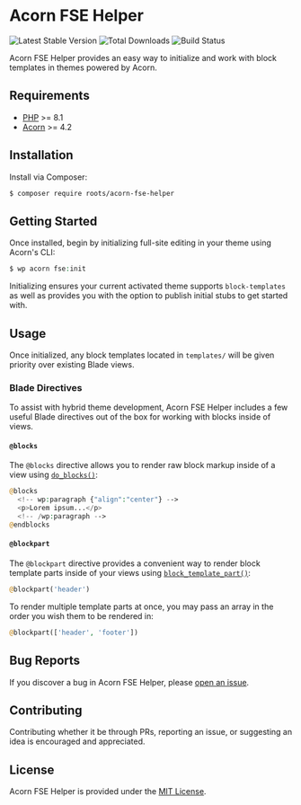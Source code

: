 # Acorn FSE Helper

![Latest Stable Version](https://img.shields.io/packagist/v/roots/acorn-fse-helper.svg?style=flat-square)
![Total Downloads](https://img.shields.io/packagist/dt/roots/acorn-fse-helper.svg?style=flat-square)
![Build Status](https://img.shields.io/github/actions/workflow/status/roots/acorn-fse-helper/main.yml?branch=main&style=flat-square)

Acorn FSE Helper provides an easy way to initialize and work with block templates in themes powered by Acorn.

## Requirements

- [PHP](https://secure.php.net/manual/en/install.php) >= 8.1
- [Acorn](https://github.com/roots/acorn) >= 4.2

## Installation

Install via Composer:

```sh
$ composer require roots/acorn-fse-helper
```

## Getting Started

Once installed, begin by initializing full-site editing in your theme using Acorn's CLI:

```php
$ wp acorn fse:init
```

Initializing ensures your current activated theme supports `block-templates` as well as provides you with the option to publish initial stubs to get started with.

## Usage

Once initialized, any block templates located in `templates/` will be given priority over existing Blade views.

### Blade Directives

To assist with hybrid theme development, Acorn FSE Helper includes a few useful Blade directives out of the box for working with blocks inside of views.

#### `@blocks`

The `@blocks` directive allows you to render raw block markup inside of a view using [`do_blocks()`](https://developer.wordpress.org/reference/functions/do_blocks/):

```php
@blocks
  <!-- wp:paragraph {"align":"center"} -->
  <p>Lorem ipsum...</p>
  <!-- /wp:paragraph -->
@endblocks
```

#### `@blockpart`

The `@blockpart` directive provides a convenient way to render block template parts inside of your views using [`block_template_part()`](https://developer.wordpress.org/reference/functions/block_template_part/):

```php
@blockpart('header')
```

To render multiple template parts at once, you may pass an array in the order you wish them to be rendered in:

```php
@blockpart(['header', 'footer'])
```

## Bug Reports

If you discover a bug in Acorn FSE Helper, please [open an issue](https://github.com/roots/acorn-fse-helper/issues).

## Contributing

Contributing whether it be through PRs, reporting an issue, or suggesting an idea is encouraged and appreciated.

## License

Acorn FSE Helper is provided under the [MIT License](LICENSE.md).
